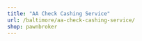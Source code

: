 ```yaml
---
title: "AA Check Cashing Service"
url: /baltimore/aa-check-cashing-service/
shop: pawnbroker
---
```

